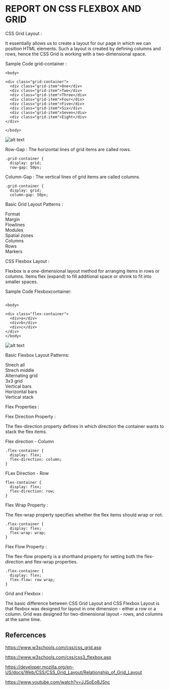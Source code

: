 # REPORT ON CSS FLEXBOX AND GRID
CSS Grid Layout :

It essentially allows us to create a layout for our page in which we can position HTML elements. Such a layout is created by defining columns and rows, hence the CSS Grid is working with a two-dimensional space.



Sample Code <body> grid-container :
``` 
<body>

<div class="grid-container">
  <div class="grid-item">One</div>
  <div class="grid-item">Two</div>
  <div class="grid-item">Three</div>  
  <div class="grid-item">Four</div>
  <div class="grid-item">Five</div>
  <div class="grid-item">Six</div>  
  <div class="grid-item">Seven</div>
  <div class="grid-item">Eight</div>
</div>

</body>
```
![alt text](https://static.javatpoint.com/csspages/images/what-is-a-css-grid.png)

Row-Gap : The horizontal lines of grid items are called rows.

```
.grid-container {
  display: grid;
  row-gap: 50px;
```

Column-Gap : The vertical lines of grid items are called columns.

```
.grid-container {
  display: grid;
  column-gap: 50px;
```



Basic Grid Layout Patterns :

Format\
Margin\
Flowlines\
Modules\
Spatial zones\
Columns\
Rows\
Markers


CSS Flexbox Layout :

Flexbox is a one-dimensional layout method for arranging items in rows or columns. Items flex (expand) to fill additional space or shrink to fit into smaller spaces.


Sample Code Flexbox<body>container:
```

<body>

<div class="flex-container">
  <div>a</div>
  <div>b</div>
  <div>c</div>  
</div>
</body>

```

![alt text](https://encrypted-tbn0.gstatic.com/images?q=tbn:ANd9GcS21F3qSnb43M6Q_Xdmc9O-Kp0qjQvXpGJTPQ&usqp=CAU)


Basic Flexbox Layout Patterns:

Strech all\
Strech middle\
Alternating grid \
3x3 grid\
Vertical bars\
Horizontal bars\
Vertical stack

Flex Properties :

Flex Direction Property : 

The flex-direction property defines in which direction the container wants to stack the flex items.

Flex direction - Column
```
.flex-container {
  display: flex;
  flex-direction: column;
}
```
FLex Direction - Row
```
flex-container {
  display: flex;
  flex-direction: row;
}
```

Flex Wrap Property : 

The flex-wrap property specifies whether the flex items should wrap or not.
```
.flex-container {
  display: flex;
  flex-wrap: wrap;
}
```
Flex Flow Property : 

The flex-flow property is a shorthand property for setting both the flex-direction and flex-wrap properties.

```
.flex-container {
  display: flex;
  flex-flow: row wrap;
}
```

Grid and Flexbox :

The basic difference between CSS Grid Layout and CSS Flexbox Layout is that flexbox was designed for layout in one dimension - either a row or a column. Grid was designed for two-dimensional layout - rows, and columns at the same time. 


## Refercences

https://www.w3schools.com/css/css_grid.asp

https://www.w3schools.com/css/css3_flexbox.asp

https://developer.mozilla.org/en-US/docs/Web/CSS/CSS_Grid_Layout/Relationship_of_Grid_Layout

https://www.youtube.com/watch?v=JJSoEo8JSnc
